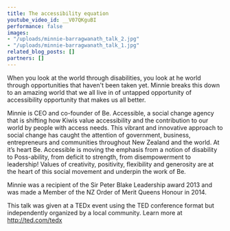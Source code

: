 ```yaml
---
title: The accessibility equation
youtube_video_id: __V07QKguBI
performance: false
images:
- "/uploads/minnie-barragwanath_talk_2.jpg"
- "/uploads/minnie-barragwanath_talk_1.jpg"
related_blog_posts: []
partners: []
---
```


When you look at the world through disabilities, you look at he world through opportunities that haven't been taken yet. Minnie breaks this down to an amazing world that we all live in of untapped opportunity of accessibility opportunity that makes us all better.

Minnie is CEO and co-founder of Be. Accessible, a social change agency that is shifting how Kiwis value accessibility and the contribution to our world by people with access needs. This vibrant and innovative approach to social change has caught the attention of government, business, entrepreneurs and communities throughout New Zealand and the world. At it’s heart Be. Accessible is moving the emphasis from a notion of disability to Poss-ability, from deficit to strength, from disempowerment to leadership! Values of creativity, positivity, flexibility and generosity are at the heart of this social movement and underpin the work of Be.

Minnie was a recipient of the Sir Peter Blake Leadership award 2013 and was made a Member of the NZ Order of Merit Queens Honour in 2014.

This talk was given at a TEDx event using the TED conference format but independently organized by a local community. Learn more at http://ted.com/tedx
